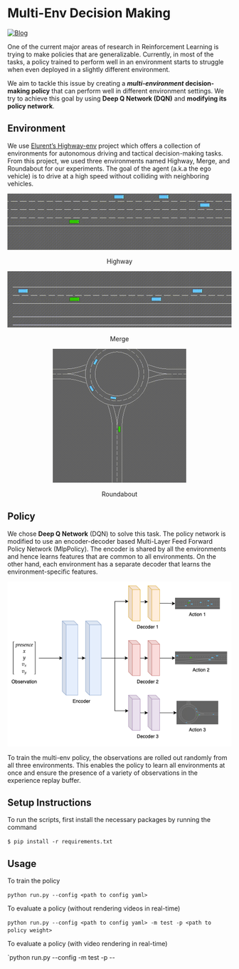 # Multi-Env Decision Making

[![Blog](https://img.shields.io/badge/Website-Blog-blue)](https://shantanuacharya.notion.site/Multi-Env-Decision-Making-d40e0ad783e64eebbb755756306e8ed9)

One of the current major areas of research in Reinforcement Learning is trying to make policies that are generalizable. Currently, in most of the tasks, a policy trained to perform well in an environment starts to struggle when even deployed in a slightly different environment.

We aim to tackle this issue by creating a **_multi-environment_ decision-making policy** that can perform well in different environment settings. We try to achieve this goal by using **Deep Q Network (DQN)** and **modifying its policy network**.

## Environment

We use [Elurent’s Highway-env](https://github.com/eleurent/highway-env) project which offers a collection of environments for autonomous driving and tactical decision-making tasks. From this project, we used three environments named Highway, Merge, and Roundabout for our experiments. The goal of the agent (a.k.a the ego vehicle) is to drive at a high speed without colliding with neighboring vehicles.

<div align="center">
  <img
    src="media/highway.gif"
    alt="highway"
  />
</div>

<div align="center">
  <p>Highway</p>
</div>

<div align="center">
  <img
    src="media/merge.gif"
    alt="merge"
  />
</div>

<div align="center">
  <p>Merge</p>
</div>

<div align="center">
  <img
    src="media/roundabout.gif"
    alt="roundabout"
    width="300"
  />
</div>

<div align="center">
  <p>Roundabout</p>
</div>

## Policy

We chose **Deep Q Network** (DQN) to solve this task. The policy network is modified to use an encoder-decoder based Multi-Layer Feed Forward Policy Network (MlpPolicy). The encoder is shared by all the environments and hence learns features that are common to all environments. On the other hand, each environment has a separate decoder that learns the environment-specific features.

<div align="center">
  <img
    src="media/policy_network.png"
    alt="policy network"
  />
</div>

To train the multi-env policy, the observations are rolled out randomly from all three environments. This enables the policy to learn all environments at once and ensure the presence of a variety of observations in the experience replay buffer.

## Setup Instructions

To run the scripts, first install the necessary packages by running the command

`$ pip install -r requirements.txt`

## Usage

To train the policy

`python run.py --config <path to config yaml>`

To evaluate a policy (without rendering videos in real-time)

`python run.py --config <path to config yaml> -m test -p <path to policy weight>`

To evaluate a policy (with video rendering in real-time)

`python run.py --config <path to config yaml> -m test -p <path to policy weight> --
